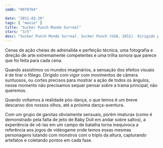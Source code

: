 ```yaml
---
imdb: "0978764"

date: "2011-03-29"
tags: [ "movie" ]
title: "Sucker Punch Mundo Surreal"
stars: "3/5"
desc: "Sucker Punch Mundo Surreal. Sucker Punch (USA, 2011). Dirigido por Zack Snyder. Escrito por Zack Snyder, Steve Shibuya, Zack Snyder. Com Emily Browning, Abbie Cornish, Jena Malone, Vanessa Hudgens, Jamie Chung, Carla Gugino, Oscar Isaac, Jon Hamm, Scott Glenn."
---
```

Cenas de ação cheias de adrenalida e perfeição técnica, uma fotografia e direção de arte extremamente competentes e uma trilha sonora que parece que foi feita para cada cena.

Quando assistimos os mundos imaginários, a sensação dos efeitos visuais é de tirar o fôlego. Dirigido com vigor com movimentos de câmera suntuosos, ou cortes precisos para mostrar a ação de todos os ângulos, nesse momento não precisamos sequer pensar sobre a trama principal; não queremos.

Quando voltamos à realidade pós-dança, o que temos é um breve descanso dos nossos olhos, até a próxima dança-aventura.

Com um grupo de garotas obviamente sensuais, porém imaturas (como é demonstrado pela falta de jeito de Baby Doll em andar sobre saltos), a experiência de vê-las em um campo de batalha torna inequívoca a referência aos jogos de vídeogame onde temos essas mesmas personagens lutando com monstros com o triplo da altura, capturando artefatos e coletando pontos em cada fase.
